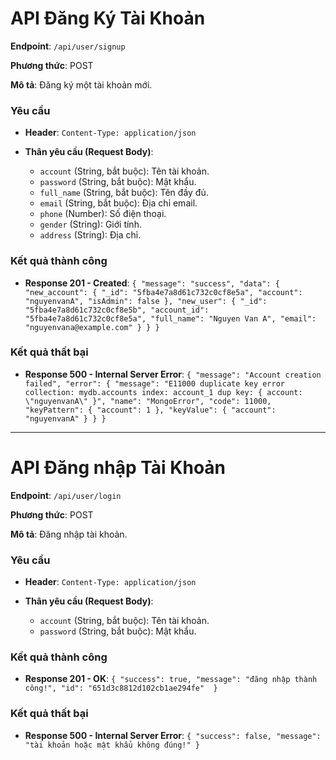 # API Đăng Ký Tài Khoản

**Endpoint**: `/api/user/signup`

**Phương thức**: POST

**Mô tả**: Đăng ký một tài khoản mới.

### Yêu cầu

-   **Header**: `Content-Type: application/json`

-   **Thân yêu cầu (Request Body)**:
    -   `account` (String, bắt buộc): Tên tài khoản.
    -   `password` (String, bắt buộc): Mật khẩu.
    -   `full_name` (String, bắt buộc): Tên đầy đủ.
    -   `email` (String, bắt buộc): Địa chỉ email.
    -   `phone` (Number): Số điện thoại.
    -   `gender` (String): Giới tính.
    -   `address` (String): Địa chỉ.

### Kết quả thành công

-   **Response 201 - Created**: `{ "message": "success", "data": { "new_account": { "_id": "5fba4e7a8d61c732c0cf8e5a", "account": "nguyenvanA", "isAdmin": false }, "new_user": { "_id": "5fba4e7a8d61c732c0cf8e5b", "account_id": "5fba4e7a8d61c732c0cf8e5a", "full_name": "Nguyen Van A", "email": "nguyenvana@example.com" } } }`

### Kết quả thất bại

-   **Response 500 - Internal Server Error**: `{ "message": "Account creation failed", "error": { "message": "E11000 duplicate key error collection: mydb.accounts index: account_1 dup key: { account: \"nguyenvanA\" }", "name": "MongoError", "code": 11000, "keyPattern": { "account": 1 }, "keyValue": { "account": "nguyenvanA" } } }`


---------------------------------------------------------------------------------------------------------------------------------------------------

# API Đăng nhập Tài Khoản

**Endpoint**: `/api/user/login`

**Phương thức**: POST

**Mô tả**: Đăng nhập tài khoản.

### Yêu cầu

-   **Header**: `Content-Type: application/json`

-   **Thân yêu cầu (Request Body)**:
    -   `account` (String, bắt buộc): Tên tài khoản.
    -   `password` (String, bắt buộc): Mật khẩu.

### Kết quả thành công

-   **Response 201 - OK**: `{
                                "success": true,
                                "message": "đăng nhập thành công!",
                                "id": "651d3c8812d102cb1ae294fe" 
                            }`

### Kết quả thất bại

-   **Response 500 - Internal Server Error**: `{
                                                    "success": false,
                                                    "message": "tài khoản hoặc mật khẩu không đúng!"
                                                }`